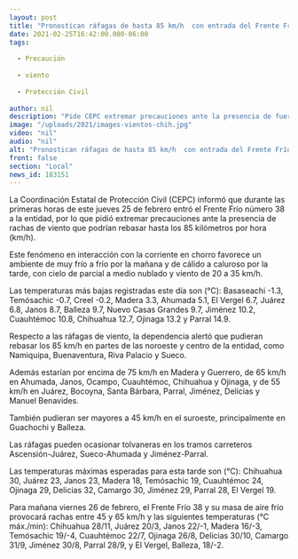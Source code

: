 ```yaml
---
layout: post
title: "Pronostican ráfagas de hasta 85 km/h  con entrada del Frente Frío 38 a la entidad"
date: 2021-02-25T16:42:00.000-06:00
tags:
  
  - Precaución
  
  - viento
  
  - Protección Civil
  
author: nil
description: "Pide CEPC extremar precauciones ante la presencia de fuertes vientos en la mayoría del territorio estatal"
image: "/uploads/2021/images-vientos-chih.jpg"
video: "nil"
audio: "nil"
alt: "Pronostican ráfagas de hasta 85 km/h  con entrada del Frente Frío 38 a la entidad"
front: false
section: "Local"
news_id: 183151
---
```


La Coordinación Estatal de Protección Civil (CEPC) informó que durante las primeras horas de este jueves 25 de febrero entró el Frente Frío número 38 a la entidad, por lo que pidió extremar precauciones ante la presencia de rachas de viento que podrían rebasar hasta los 85 kilómetros por hora (km/h).

Este fenómeno en interacción con la corriente en chorro favorece un ambiente de muy frío a frío por la mañana y de cálido a caluroso por la tarde, con cielo de parcial a medio nublado y viento de 20 a 35 km/h.

Las temperaturas más bajas registradas este día son (°C): Basaseachi -1.3, Temósachic -0.7, Creel -0.2, Madera 3.3, Ahumada 5.1, El Vergel 6.7, Juárez 6.8, Janos 8.7, Balleza 9.7, Nuevo Casas Grandes 9.7, Jiménez 10.2, Cuauhtémoc 10.8, Chihuahua 12.7, Ojinaga 13.2 y Parral 14.9.

Respecto a las ráfagas de viento, la dependencia alertó que pudieran rebasar los 85 km/h en partes de las noroeste y centro de la entidad, como Namiquipa, Buenaventura, Riva Palacio y Sueco.

Además estarían por encima de 75 km/h en Madera y Guerrero, de 65 km/h en Ahumada, Janos, Ocampo, Cuauhtémoc, Chihuahua y Ojinaga, y de 55 km/h en Juárez, Bocoyna, Santa Bárbara, Parral, Jiménez, Delicias y Manuel Benavides.

También pudieran ser mayores a 45 km/h en el suroeste, principalmente en Guachochi y Balleza.

Las ráfagas pueden ocasionar tolvaneras en los tramos carreteros Ascensión-Juárez, Sueco-Ahumada y Jiménez-Parral.

Las temperaturas máximas esperadas para esta tarde son (°C): Chihuahua 30, Juárez 23, Janos 23, Madera 18, Temósachic 19, Cuauhtémoc 24, Ojinaga 29, Delicias 32, Camargo 30, Jiménez 29, Parral 28, El Vergel 19.

Para mañana viernes 26 de febrero, el Frente Frío 38 y su masa de aire frío provocará rachas entre 45 y 65 km/h y las siguientes temperaturas (°C máx./min): Chihuahua 28/11, Juárez 20/3, Janos 22/-1, Madera 16/-3, Temósachic 19/-4, Cuauhtémoc 22/7, Ojinaga 26/8, Delicias 30/10, Camargo 31/9, Jiménez 30/8, Parral 28/9, y El Vergel, Balleza, 18/-2.